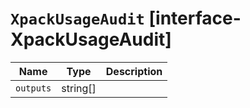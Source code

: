 # `XpackUsageAudit` [interface-XpackUsageAudit]

| Name | Type | Description |
| - | - | - |
| `outputs` | string[] | &nbsp; |
